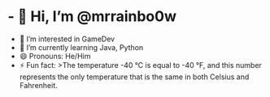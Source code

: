 # - 👋 Hi, I’m @mrrainbo0w
- 👀 I’m interested in GameDev
- 🌱 I’m currently learning Java, Python
- 😄 Pronouns: He/Him
- ⚡ Fun fact: >The temperature -40 °C is equal to -40 °F, and this number represents the only temperature that is the same in both Celsius and Fahrenheit.

<!---
mrrainbo0w/mrrainbo0w is a ✨ special ✨ repository because its `README.md` (this file) appears on your GitHub profile.
You can click the Preview link to take a look at your changes.
--->

